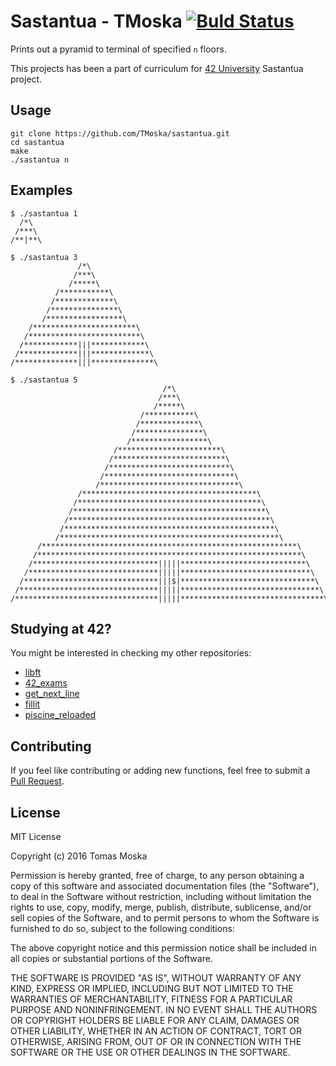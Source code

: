 Sastantua - TMoska [![Buld Status](https://travis-ci.org/TMoska/sastantua.svg)](https://travis-ci.org/TMoska/sastantua.svg)
===

Prints out a pyramid to terminal of specified `n` floors.

This projects has been a part of curriculum for [42 University](https://www.42.us.org) Sastantua project.

Usage
---

```
git clone https://github.com/TMoska/sastantua.git
cd sastantua
make
./sastantua n
```

Examples
---
```
$ ./sastantua 1
  /*\
 /***\
/**|**\
```
```
$ ./sastantua 3
               /*\
              /***\
             /*****\
          /***********\
         /*************\
        /***************\
       /*****************\
    /***********************\
   /*************************\
  /************|||************\
 /*************|||*************\
/**************|||**************\
```

```
$ ./sastantua 5
                                  /*\
                                 /***\
                                /*****\
                             /***********\
                            /*************\
                           /***************\
                          /*****************\
                       /***********************\
                      /*************************\
                     /***************************\
                    /*****************************\
                   /*******************************\
               /***************************************\
              /*****************************************\
             /*******************************************\
            /*********************************************\
           /***********************************************\
          /*************************************************\
      /*********************************************************\
     /***********************************************************\
    /****************************|||||****************************\
   /*****************************|||||*****************************\
  /******************************|||$|******************************\
 /*******************************|||||*******************************\
/********************************|||||********************************\
```
Studying at 42?
---

You might be interested in checking my other repositories:
- [libft](https://www.github.com/TMoska/libft)
- [42_exams](https://github.com/TMoska/42_exams)
- [get_next_line](https://github.com/TMoska/get_next_line)
- [fillit](https://github.com/TMoska/fillit)
- [piscine_reloaded](https://github.com/TMoska/piscine_reloaded)

Contributing
---

If you feel like contributing or adding new functions, feel free to submit a [Pull Request](https://github.com/TMoska/sastantua/pulls).

License
---

MIT License

Copyright (c) 2016 Tomas Moska

Permission is hereby granted, free of charge, to any person obtaining a copy
of this software and associated documentation files (the "Software"), to deal
in the Software without restriction, including without limitation the rights
to use, copy, modify, merge, publish, distribute, sublicense, and/or sell
copies of the Software, and to permit persons to whom the Software is
furnished to do so, subject to the following conditions:

The above copyright notice and this permission notice shall be included in all
copies or substantial portions of the Software.

THE SOFTWARE IS PROVIDED "AS IS", WITHOUT WARRANTY OF ANY KIND, EXPRESS OR
IMPLIED, INCLUDING BUT NOT LIMITED TO THE WARRANTIES OF MERCHANTABILITY,
FITNESS FOR A PARTICULAR PURPOSE AND NONINFRINGEMENT. IN NO EVENT SHALL THE
AUTHORS OR COPYRIGHT HOLDERS BE LIABLE FOR ANY CLAIM, DAMAGES OR OTHER
LIABILITY, WHETHER IN AN ACTION OF CONTRACT, TORT OR OTHERWISE, ARISING FROM,
OUT OF OR IN CONNECTION WITH THE SOFTWARE OR THE USE OR OTHER DEALINGS IN THE
SOFTWARE.
